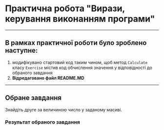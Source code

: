 # Практична робота "Вирази, керування виконанням програми"

----

## В рамках практичної роботи було зроблено наступне:
1. модифікувано стартовий код таким чином, щоб метод ```Calculate``` класу ```Exercise``` містив код обчислення значення у відповідності до обраного завдання
2. **Відредаговано файл README.MD**

----

## Обране завдання
Знайдіть друге за величиною число у заданому масиві.

### Результат обраного завдання


